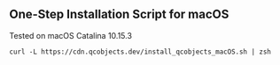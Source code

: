 ## One-Step Installation Script for macOS

Tested on macOS Catalina 10.15.3

```shell
curl -L https://cdn.qcobjects.dev/install_qcobjects_macOS.sh | zsh
```
